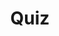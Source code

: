 ---
title: "Quiz"
passing_percentage: 70
type: "test"
questions:
  - id: "q1"
    text: "What is the default Kubernetes service type for the Istio Ingress Gateway?"
    type: "single-answer"
    marks: 2
    options:
      - id: "a"
        text: "ClusterIP"
      - id: "b"
        text: "LoadBalancer or NodePort"
        is_correct: true
      - id: "c"
        text: "ExternalName"
      - id: "d"
        text: "NodePort"
  - id: "q2"
    text: "Which Istio resources are required to expose services through the Ingress Gateway?"
    type: "multiple-answers"
    marks: 2
    options:
      - id: "a"
        text: "Istio Gateway"
        is_correct: true
      - id: "b"
        text: "Istio VirtualService"
        is_correct: true
      - id: "c"
        text: "DestinationRule for service subsets"
        is_correct: true
  - id: "q3"
    text: "What port is typically used to access Envoy proxy admin interface?" 
    type: "short_answer" 
    marks: 2
    correct_answer: "15000" 
---